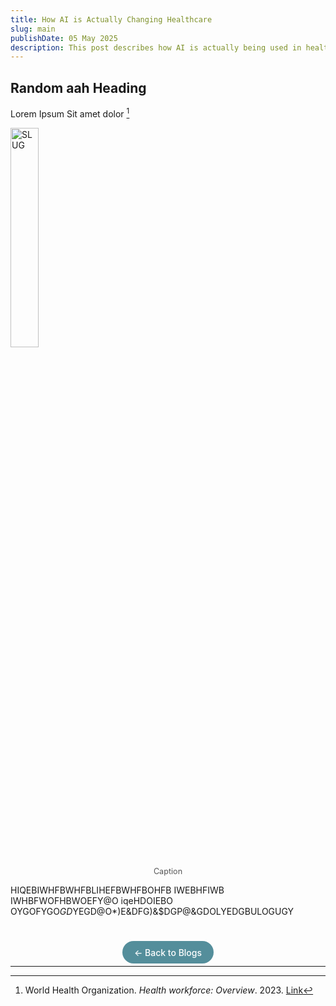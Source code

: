 ```yaml
---
title: How AI is Actually Changing Healthcare
slug: main
publishDate: 05 May 2025
description: This post describes how AI is actually being used in healthcare, with applications in medical imaging, diagnostics, and decision-making.
---
```


## Random aah Heading

Lorem Ipsum Sit amet dolor [^who2030]

<img src="/assets/blog/Fig-2.png" alt="SLUG" style="width: 30%;">
<div class="img-caption">
  <p style="font-size: 0.9em; color: #555; text-align: center;">Caption</p>
</div>

HIQEBIWHFBWHFBLIHEFBWHFBOHFB IWEBHFIWB IWHBFWOFHBWOEFY@O iqeHDOIEBO OYGOFYGO*GD*YEGD@O*)E&DFG)&$DGP@&GDOLYEDGBULOGUGY

<footer style="margin-top: 3rem; text-align: center;">
  <a href="/blog" style="padding: 0.6rem 1.2rem; background-color: #548e9b; color: #ffffff; font-size: 1.2 rem; border-radius: 25px; text-decoration: none; font-weight: 500;">
    ← Back to Blogs
  </a>
</footer>


---

[^who2030]: World Health Organization. *Health workforce: Overview*. 2023. [Link](https://www.who.int/health-topics/health-workforce)
